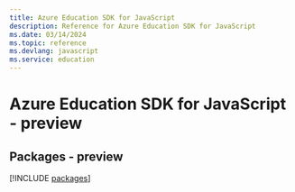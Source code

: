 ```yaml
---
title: Azure Education SDK for JavaScript
description: Reference for Azure Education SDK for JavaScript
ms.date: 03/14/2024
ms.topic: reference
ms.devlang: javascript
ms.service: education
---
```

# Azure Education SDK for JavaScript - preview
## Packages - preview
[!INCLUDE [packages](education-index.md)]